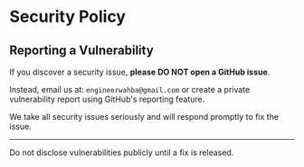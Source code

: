 # Security Policy

## Reporting a Vulnerability

If you discover a security issue, **please DO NOT open a GitHub issue**.

Instead, email us at: `engineerwahba@gmail.com` or create a private vulnerability report using GitHub's reporting feature.

We take all security issues seriously and will respond promptly to fix the issue.

---

Do not disclose vulnerabilities publicly until a fix is released.
